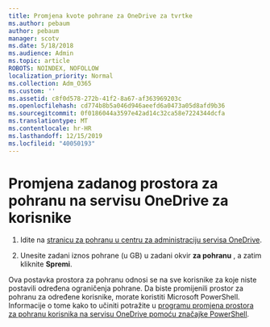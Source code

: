 ```yaml
---
title: Promjena kvote pohrane za OneDrive za tvrtke
ms.author: pebaum
author: pebaum
manager: scotv
ms.date: 5/18/2018
ms.audience: Admin
ms.topic: article
ROBOTS: NOINDEX, NOFOLLOW
localization_priority: Normal
ms.collection: Adm_O365
ms.custom: ''
ms.assetid: c8f0d578-272b-41f2-8a67-af363969203c
ms.openlocfilehash: cd774b8b5a046d946aeefd6a0473a05d8afd9b36
ms.sourcegitcommit: 0f0186044a3597e42ad14c32ca58e7224344dcfa
ms.translationtype: MT
ms.contentlocale: hr-HR
ms.lasthandoff: 12/15/2019
ms.locfileid: "40050193"
---
```

# <a name="change-the-default-onedrive-storage-space-for-your-users"></a>Promjena zadanog prostora za pohranu na servisu OneDrive za korisnike

1. Idite na [stranicu za pohranu u centru za administraciju servisa OneDrive](https://admin.onedrive.com/?v=StorageSettings).
    
2. Unesite zadani iznos pohrane (u GB) u zadani okvir **za pohranu** , a zatim kliknite **Spremi**.
    
Ova postavka prostora za pohranu odnosi se na sve korisnike za koje niste postavili određena ograničenja pohrane. Da biste promijenili prostor za pohranu za određene korisnike, morate koristiti Microsoft PowerShell. Informacije o tome kako to učiniti potražite u [programu promjena prostora za pohranu korisnika na servisu OneDrive pomoću značajke PowerShell](https://go.microsoft.com/fwlink/?linkid=866402).
  

